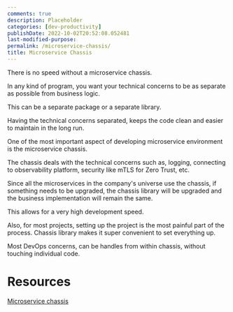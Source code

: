 ```yaml
---
comments: true
description: Placeholder 
categories: [dev-productivity]
publishDate: 2022-10-02T20:52:08.052481
last-modified-purpose:
permalink: /microservice-chassis/
title: Microservice Chassis
---
```


There is no speed without a microservice chassis.

In any kind of program, you want your technical concerns to be as separate as possible from business logic.

This can be a separate package or a separate library.

Having the technical concerns separated, keeps the code clean and easier to maintain in the long run.

One of the most important aspect of developing microservice environment is the microservice chassis.

The chassis deals with the technical concerns such as, logging, connecting to observability platform, security like mTLS for Zero Trust, etc.

Since all the microservices in the company's universe use the chassis, if something needs to be upgraded, the chassis library will be upgraded and the business implementation will remain the same.

This allows for a very high development speed.

Also, for most projects, setting up the project is the most painful part of the process. Chassis library makes it super convenient to set everything up.

Most DevOps concerns, can be handles from within chassis, without touching individual code.

# Resources

[Microservice chassis](https://microservices.io/patterns/microservice-chassis.html)